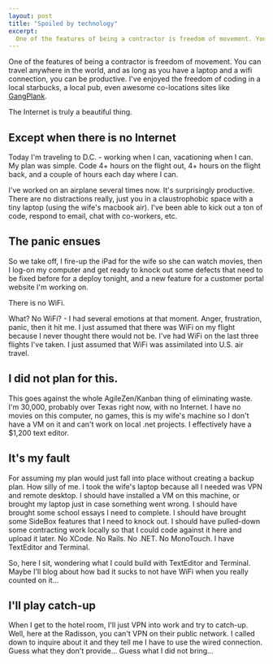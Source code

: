```yaml
---
layout: post
title: "Spoiled by technology"
excerpt:
  One of the features of being a contractor is freedom of movement. You can travel anywhere in the world, and as long as you have a laptop and a wifi connection, you can be productive. I’ve enjoyed the freedom of coding in a local starbucks, a local pub, even awesome co-locations sites like GangPlank.
---
```


One of the features of being a contractor is freedom of movement. You can travel anywhere in the world, and as long as you have a laptop and a wifi connection, you can be productive. I've enjoyed the freedom of coding in a local starbucks, a local pub, even awesome co-locations sites like [GangPlank](http://gangplankhq.com/).

The Internet is truly a beautiful thing.

## Except when there is no Internet

Today I'm traveling to D.C. - working when I can, vacationing when I can. My plan was simple. Code 4+ hours on the flight out, 4+ hours on the flight back, and a couple of hours each day where I can.

I've worked on an airplane several times now. It's surprisingly productive. There are no distractions really, just you in a claustrophobic space with a tiny laptop (using the wife's macbook air). I've been able to kick out a ton of code, respond to email, chat with co-workers, etc.

## The panic ensues

So we take off, I fire-up the iPad for the wife so she can watch movies, then I log-on my computer and get ready to knock out some defects that need to be fixed before for a deploy tonight, and a new feature for a customer portal website I'm working on.

There is no WiFi.

What? No WiFi? - I had several emotions at that moment. Anger, frustration, panic, then it hit me. I just assumed that there was WiFi on my flight because I never thought there would not be. I've had WiFi on the last three flights I've taken. I just assumed that WiFi was assimilated into U.S. air travel.

## I did not plan for this.

This goes against the whole AgileZen/Kanban thing of eliminating waste. I'm 30,000, probably over Texas right now, with no Internet. I have no movies on this computer, no games, this is my wife's machine so I don't have a VM on it and can't work on local .net projects. I effectively have a $1,200 text editor.

## It's my fault

For assuming my plan would just fall into place without creating a backup plan. How silly of me. I took the wife's laptop because all I needed was VPN and remote desktop. I should have installed a VM on this machine, or brought my laptop just in case something went wrong. I should have brought some school essays I need to complete. I should have brought some SideBox features that I need to knock out. I should have pulled-down some contracting work locally so that I could code against it here and upload it later. No XCode. No Rails. No .NET. No MonoTouch. I have TextEditor and Terminal.

So, here I sit, wondering what I could build with TextEditor and Terminal. Maybe I'll blog about how bad it sucks to not have WiFi when you really counted on it...

## I'll play catch-up

When I get to the hotel room, I'll just VPN into work and try to catch-up. Well, here at the Radisson, you can't VPN on their public network. I called down to inquire about it and they tell me I have to use the wired connection. Guess what they don't provide... Guess what I did not bring...